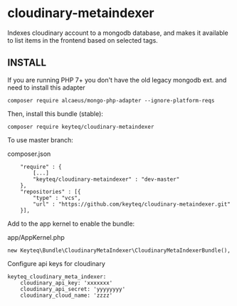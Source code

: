 # cloudinary-metaindexer
Indexes cloudinary account to a mongodb database, and makes it available to list items in the frontend based on selected tags.

## INSTALL

If you are running PHP 7+ you don't have the old legacy mongodb ext. and need to install this adapter 

```
composer require alcaeus/mongo-php-adapter --ignore-platform-reqs
```

Then, install this bundle (stable):

```
composer require keyteq/cloudinary-metaindexer
```

To use master branch:

composer.json

```
    "require" : {
        [...]
        "keyteq/cloudinary-metaindexer" : "dev-master"
    },
    "repositories" : [{
        "type" : "vcs",
        "url" : "https://github.com/keyteq/cloudinary-metaindexer.git"
    }],

```

Add to the app kernel to enable the bundle:

app/AppKernel.php

```
new Keyteq\Bundle\CloudinaryMetaIndexer\CloudinaryMetaIndexerBundle(),
```


Configure api keys for cloudinary

```
keyteq_cloudinary_meta_indexer:
    cloudinary_api_key: 'xxxxxxx'
    cloudinary_api_secret: 'yyyyyyyy'
    cloudinary_cloud_name: 'zzzz'
```